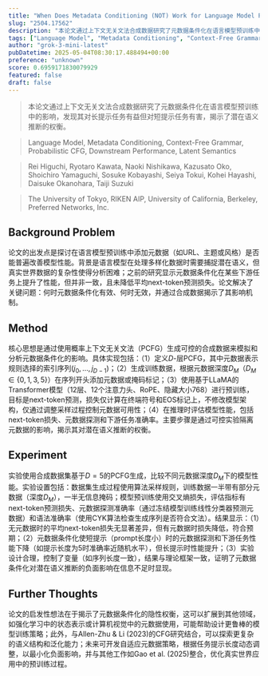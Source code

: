 ```yaml
---
title: "When Does Metadata Conditioning (NOT) Work for Language Model Pre-Training? A Study with Context-Free Grammars"
slug: "2504.17562"
description: "本论文通过上下文无关文法合成数据研究了元数据条件化在语言模型预训练中的影响，发现其对长提示任务有益但对短提示任务有害，揭示了潜在语义推断的权衡。"
tags: ["Language Model", "Metadata Conditioning", "Context-Free Grammar", "Probabilistic CFG", "Downstream Performance", "Latent Semantics"]
author: "grok-3-mini-latest"
pubDatetime: 2025-05-04T08:30:17.488494+00:00
preference: "unknown"
score: 0.6959171830079929
featured: false
draft: false
---
```


> 本论文通过上下文无关文法合成数据研究了元数据条件化在语言模型预训练中的影响，发现其对长提示任务有益但对短提示任务有害，揭示了潜在语义推断的权衡。

> Language Model, Metadata Conditioning, Context-Free Grammar, Probabilistic CFG, Downstream Performance, Latent Semantics 

> Rei Higuchi, Ryotaro Kawata, Naoki Nishikawa, Kazusato Oko, Shoichiro Yamaguchi, Sosuke Kobayashi, Seiya Tokui, Kohei Hayashi, Daisuke Okanohara, Taiji Suzuki

> The University of Tokyo, RIKEN AIP, University of California, Berkeley, Preferred Networks, Inc. 

## Background Problem

论文的出发点是探讨在语言模型预训练中添加元数据（如URL、主题或风格）是否能普遍改善模型性能。背景是语言模型在处理多样化数据时需要捕捉潜在语义，但真实世界数据的复杂性使得分析困难；之前的研究显示元数据条件化在某些下游任务上提升了性能，但并非一致，且未降低平均next-token预测损失。论文解决了关键问题：何时元数据条件化有效、何时无效，并通过合成数据揭示了其影响机制。

## Method

核心思想是通过使用概率上下文无关文法（PCFG）生成可控的合成数据来模拟和分析元数据条件化的影响。具体实现包括：（1）定义$D$-层PCFG，其中元数据表示规则选择的索引序列$(j_0, \dots, j_{D-1})$；（2）生成训练数据，根据元数据深度$D_M$（$D_M \in \{0, 1, 3, 5\}$）在序列开头添加元数据或掩码标记；（3）使用基于LLaMA的Transformer模型（12层、12个注意力头、RoPE、隐藏大小768）进行预训练，目标是next-token预测，损失仅计算在终端符号和EOS标记上，不修改模型架构，仅通过调整采样过程控制元数据可用性；（4）在推理时评估模型性能，包括next-token损失、元数据探测和下游任务准确率。主要步骤是通过可控实验隔离元数据的影响，揭示其对潜在语义推断的权衡。

## Experiment

实验使用合成数据集基于$D=5$的PCFG生成，比较不同元数据深度$D_M$下的模型性能。实验设置包括：数据集生成过程使用算法采样规则，训练数据一半带有部分元数据（深度$D_M$），一半无信息掩码；模型预训练使用交叉熵损失，评估指标有next-token预测损失、元数据探测准确率（通过冻结模型训练线性分类器预测元数据）和语法准确率（使用CYK算法检查生成序列是否符合文法）。结果显示：（1）无元数据时的平均next-token损失无显著差异，但有元数据时损失降低，符合预期；（2）元数据条件化使短提示（prompt长度小）时的元数据探测和下游任务性能下降（如提示长度为5时准确率近随机水平），但长提示时性能提升；（3）实验设计合理，控制了变量（如序列长度一致），结果与理论框架一致，证明了元数据条件化对潜在语义推断的负面影响在信息不足时显现。

## Further Thoughts 

论文的启发性想法在于揭示了元数据条件化的隐性权衡，这可以扩展到其他领域，如强化学习中的状态表示或计算机视觉中的元数据使用，可能帮助设计更鲁棒的模型训练策略；此外，与Allen-Zhu & Li (2023)的CFG研究结合，可以探索更复杂的语义结构和泛化能力；未来可开发自适应元数据策略，根据任务提示长度动态调整，以最小化负面影响，并与其他工作如Gao et al. (2025)整合，优化真实世界应用中的预训练过程。